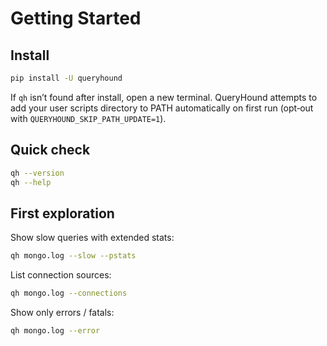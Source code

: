 # Getting Started

## Install

```bash
pip install -U queryhound
```

If `qh` isn’t found after install, open a new terminal. QueryHound attempts to add your user scripts directory to PATH automatically on first run (opt‑out with `QUERYHOUND_SKIP_PATH_UPDATE=1`).

## Quick check

```bash
qh --version
qh --help
```

## First exploration

Show slow queries with extended stats:

```bash
qh mongo.log --slow --pstats
```

List connection sources:

```bash
qh mongo.log --connections
```

Show only errors / fatals:

```bash
qh mongo.log --error
```
